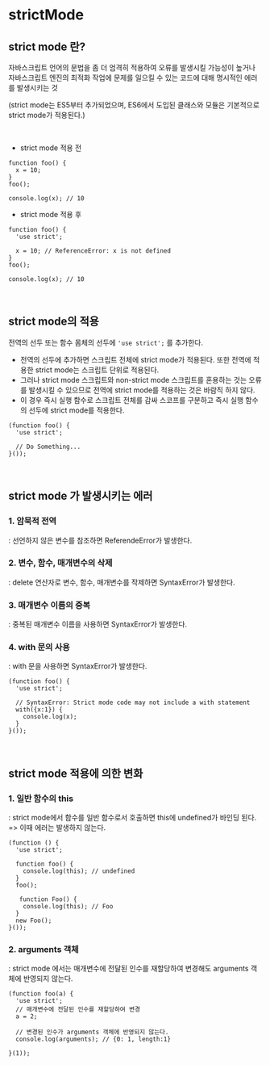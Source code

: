 # strictMode

## strict mode 란?
자바스크립트 언어의 문법을 좀 더 엄격히 적용하여 오류를 발생시킬 가능성이 높거나 자바스크립트 엔진의 최적화 작업에 문제를 일으킬 수 있는 코드에 대해 명시적인 에러를 발생시키는 것

(strict mode는 ES5부터 추가되었으며, ES6에서 도입된 클래스와 모듈은 기본적으로 strict mode가 적용된다.)

<br/>

- strict mode 적용 전
```
function foo() {
  x = 10;
}
foo();

console.log(x); // 10
```

- strict mode 적용 후

```
function foo() {
  'use strict';
  
  x = 10; // ReferenceError: x is not defined
}
foo(); 

console.log(x); // 10
```

<br/>

## strict mode의 적용
전역의 선두 또는 함수 몸체의 선두에 `'use strict';` 를 추가한다. 

- 전역의 선두에 추가하면 스크립트 전체에 strict mode가 적용된다. 또한 전역에 적용한 strict mode는 스크립트 단위로 적용된다.
- 그러나 strict mode 스크립트와 non-strict mode 스크립트를 혼용하는 것는 오류를 발생시킬 수 있으므로 전역에 strict mode를 적용하는 것은 바람직 하지 않다.
- 이 경우 즉시 실행 함수로 스크립트 전체를 감싸 스코프를 구분하고 즉시 실행 함수의 선두에 strict mode를 적용한다.
```
(function foo() {
  'use strict';
  
  // Do Something...
}());
```

<br/>

## strict mode 가 발생시키는 에러

### 1. 암묵적 전역 
: 선언하지 않은 변수를 참조하면 ReferendeError가 발생한다.

### 2. 변수, 함수, 매개변수의 삭제
: delete 연산자로 변수, 함수, 매개변수를 작제하면 SyntaxError가 발생한다.

### 3. 매개변수 이름의 중복
: 중복된 매개변수 이름을 사용하면 SyntaxError가 발생한다.

### 4. with 문의 사용
: with 문을 사용하면 SyntaxError가 발생한다. 
```
(function foo() {
  'use strict';
  
  // SyntaxError: Strict mode code may not include a with statement
  with({x:1}) {
    console.log(x);
  }
}());
```

<br/>

## strict mode 적용에 의한 변화

### 1. 일반 함수의 this
: strict mode에서 함수를 일반 함수로서 호출하면 this에 undefined가 바인딩 된다. => 이때 에러는 발생하지 않는다.
```
(function () {
  'use strict';
  
  function foo() {
    console.log(this); // undefined
  }
  foo();
  
   function Foo() {
    console.log(this); // Foo
  }
  new Foo();
}());
```

### 2. arguments 객체
: strict mode 에서는 매개변수에 전달된 인수를 재할당하여 변경해도 arguments 객체에 반영되지 않는다.
```
(function foo(a) {
  'use strict';
  // 매개변수에 전달된 인수를 재할당하여 변경
  a = 2;
  
  // 변경된 인수가 arguments 객체에 반영되지 않는다.
  console.log(arguments); // {0: 1, length:1}

}(1));
```
